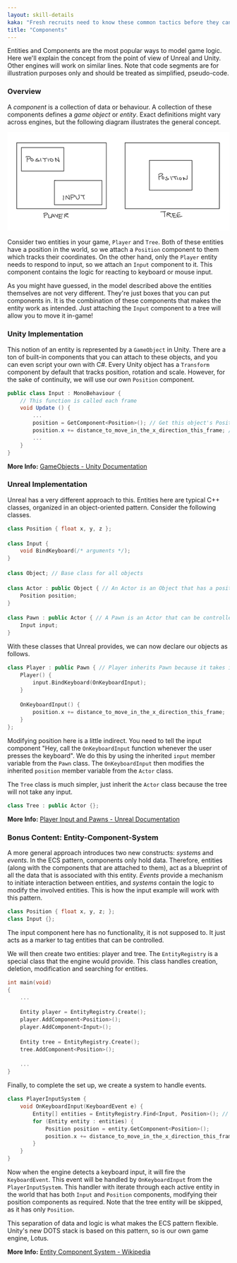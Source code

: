 ```yaml
---
layout: skill-details
kaka: "Fresh recruits need to know these common tactics before they can start their training."
title: "Components"
---
```


Entities and Components are the most popular ways to model game logic. Here we'll explain the concept from the point of view of 
Unreal and Unity. Other engines will work on similar lines. Note that code segments are for illustration purposes only and should 
be treated as simplified, pseudo-code.

### Overview

A *component* is a collection of data or behaviour. A collection of these components defines a *game object* or *entity*. Exact 
definitions might vary across engines, but the following diagram illustrates the general concept.

![components.png](/img/learn/components.png)

Consider two entities in your game, `Player` and `Tree`. Both of these entities have a position in the world, so we attach a 
`Position` component to them which tracks their coordinates. On the other hand, only the `Player` entity needs to respond to 
input, so we attach an `Input` component to it. This component contains the logic for reacting to keyboard or mouse input.

As you might have guessed, in the model described above the entities themselves are not very different. They're just boxes that 
you can put components in. It is the combination of these components that makes the entity work as intended. Just attaching the 
`Input` component to a tree will allow you to move it in-game!

### Unity Implementation

This notion of an entity is represented by a `GameObject` in Unity. There are a ton of built-in components that you can attach 
to these objects, and you can even script your own with C#. Every Unity object has a `Transform` component by default that tracks 
position, rotation and scale. However, for the sake of continuity, we will use our own `Position` component.

```cs
public class Input : MonoBehaviour {
    // This function is called each frame
    void Update () {
        ...
        position = GetComponent<Position>(); // Get this object's Position component
        position.x += distance_to_move_in_the_x_direction_this_frame; // Modify that component
        ...
    }
}
```

**More Info:** [GameObjects - Unity Documentation](https://docs.unity3d.com/Manual/GameObjects.html)

### Unreal Implementation

Unreal has a very different approach to this. Entities here are typical C++ classes, organized in an object-oriented pattern. 
Consider the following classes.

```cpp
class Position { float x, y, z };

class Input {
    void BindKeyboard(/* arguments */);
}

class Object; // Base class for all objects

class Actor : public Object { // An Actor is an Object that has a position in the game world
    Position position;
}

class Pawn : public Actor { // A Pawn is an Actor that can be controlled
    Input input;
}
```

With these classes that Unreal provides, we can now declare our objects as follows.

```cpp
class Player : public Pawn { // Player inherits Pawn because it takes input
    Player() {
        input.BindKeyboard(OnKeyboardInput);
    }

    OnKeyboardInput() {
        position.x += distance_to_move_in_the_x_direction_this_frame;
    }
};
```

Modifying position here is a little indirect. You need to tell the input component "Hey, call the `OnKeyboardInput` function 
whenever the user presses the keyboard". We do this by using the inherited `input` member variable from the `Pawn` class. The 
`OnKeyboardInput` then modifies the inherited `position` member variable from the `Actor` class.

The `Tree` class is much simpler, just inherit the `Actor` class because the tree will not take any input.

```cpp
class Tree : public Actor {};
```

**More Info:** [Player Input and Pawns - Unreal Documentation](https://docs.unrealengine.com/en-US/ProgrammingAndScripting/ProgrammingWithCPP/CPPTutorials/PlayerInput/index.html)

### Bonus Content: Entity-Component-System

A more general approach introduces two new constructs: *systems* and *events*. In the ECS pattern, components only hold data. 
Therefore, entities (along with the components that are attached to them), act as a blueprint of all the data that is associated 
with this entity. *Events* provide a mechanism to initiate interaction between entities, and *systems* contain the logic to 
modify the involved entities. This is how the input example will work with this pattern.

```cpp
class Position { float x, y, z; };
class Input {};
```

The input component here has no functionality, it is not supposed to. It just acts as a marker to tag entities that can be 
controlled.

We will then create two entities: player and tree. The `EntityRegistry` is a special class that the engine would provide. This class handles creation, deletion, modification and searching for entities.
```cpp
int main(void)
{
    ...

    Entity player = EntityRegistry.Create();
    player.AddComponent<Position>();
    player.AddComponent<Input>();

    Entity tree = EntityRegistry.Create();
    tree.AddComponent<Position>();

    ...
}
```

Finally, to complete the set up, we create a system to handle events.
```cpp
class PlayerInputSystem {
    void OnKeyboardInput(KeyboardEvent e) {
        Entity[] entities = EntityRegistry.Find<Input, Position>(); // Find all entities that have both Input and Position
        for (Entity entity : entities) {
            Position position = entity.GetComponent<Position>();
            position.x += distance_to_move_in_the_x_direction_this_frame;
        }
    }
}
```

Now when the engine detects a keyboard input, it will fire the `KeyboardEvent`. This event will be handled by `OnKeyboardInput` 
from the `PlayerInputSystem`. This handler with iterate through each active entity in the world that has both `Input` and 
`Position` components, modifying their position components as required. Note that the tree entity will be skipped, as it has only 
`Position`.

This separation of data and logic is what makes the ECS pattern flexible. Unity's new DOTS stack is based on this pattern, so is 
our own game engine, Lotus.

**More Info:** [Entity Component System - Wikipedia](https://en.wikipedia.org/wiki/Entity_component_system)

